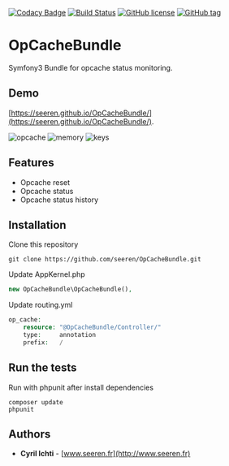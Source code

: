 [![Codacy Badge](https://api.codacy.com/project/badge/Grade/2992ce3462d24582a4f379034981b515)](https://www.codacy.com/app/seeren/OpCacheBundle?utm_source=github.com&amp;utm_medium=referral&amp;utm_content=seeren/OpCacheBundle&amp;utm_campaign=Badge_Grade) [![Build Status](https://travis-ci.org/seeren/OpCacheBundle.svg?branch=master)](https://travis-ci.org/seeren/OpCacheBundle) [![GitHub license](https://img.shields.io/badge/license-MIT-orange.svg)](https://raw.githubusercontent.com/seeren/view/master/LICENSE)  [![GitHub tag](https://img.shields.io/github/tag/seeren/OpCacheBundle.svg)](https://github.com/seeren/OpCacheBundle/releases)

# OpCacheBundle
Symfony3 Bundle for opcache status monitoring.

## Demo
[https://seeren.github.io/OpCacheBundle/](https://seeren.github.io/OpCacheBundle/).

![opcache](https://seeren.github.io/OpCacheBundle/opcache.jpg) ![memory](https://seeren.github.io/OpCacheBundle/memory.jpg) ![keys](https://seeren.github.io/OpCacheBundle/keys.jpg)

## Features
* Opcache reset
* Opcache status
* Opcache status history

## Installation
Clone this repository
```
git clone https://github.com/seeren/OpCacheBundle.git
```
Update AppKernel.php
```php
new OpCacheBundle\OpCacheBundle(),
```
Update routing.yml
```php
op_cache:
    resource: "@OpCacheBundle/Controller/"
    type:     annotation
    prefix:   /
```

## Run the tests
Run with phpunit after install dependencies
```
composer update
phpunit
```

## Authors
* **Cyril Ichti** - [www.seeren.fr](http://www.seeren.fr)